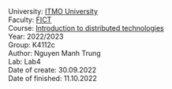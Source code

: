 University: [ITMO University](https://itmo.ru/ru/)<br>
Faculty: [FICT](https://fict.itmo.ru)<br>
Course: [Introduction to distributed technologies](https://github.com/itmo-ict-faculty/introduction-to-distributed-technologies)<br>
Year: 2022/2023<br>
Group: K4112c<br>
Author: Nguyen Manh Trung<br>
Lab: Lab4<br>
Date of create: 30.09.2022<br>
Date of finished: 11.10.2022<br>
